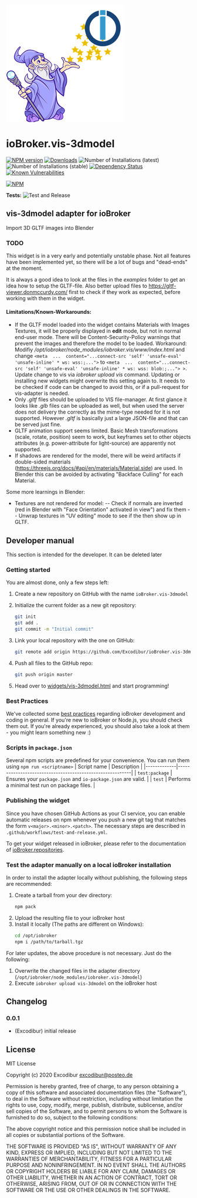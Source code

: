 ![Logo](admin/vis-3dmodel.png)
# ioBroker.vis-3dmodel

[![NPM version](http://img.shields.io/npm/v/iobroker.vis-3dmodel.svg)](https://www.npmjs.com/package/iobroker.vis-3dmodel)
[![Downloads](https://img.shields.io/npm/dm/iobroker.vis-3dmodel.svg)](https://www.npmjs.com/package/iobroker.vis-3dmodel)
![Number of Installations (latest)](http://iobroker.live/badges/vis-3dmodel-installed.svg)
![Number of Installations (stable)](http://iobroker.live/badges/vis-3dmodel-stable.svg)
[![Dependency Status](https://img.shields.io/david/Excodibur/iobroker.vis-3dmodel.svg)](https://david-dm.org/Excodibur/iobroker.vis-3dmodel)
[![Known Vulnerabilities](https://snyk.io/test/github/Excodibur/ioBroker.vis-3dmodel/badge.svg)](https://snyk.io/test/github/Excodibur/ioBroker.vis-3dmodel)

[![NPM](https://nodei.co/npm/iobroker.vis-3dmodel.png?downloads=true)](https://nodei.co/npm/iobroker.vis-3dmodel/)

**Tests:** ![Test and Release](https://github.com/Excodibur/ioBroker.vis-3dmodel/workflows/Test%20and%20Release/badge.svg)

## vis-3dmodel adapter for ioBroker

Import 3D GLTF images into Blender

### TODO
This widget is in a very early and potentially unstable phase. Not all features have been implemented yet, so there will be a lot of bugs and "dead-ends" at the moment.

It is always a good idea to look at the files in the *examples* folder to get an idea how to setup the GLTF-file. Also better upload files to https://gltf-viewer.donmccurdy.com/ first to check if they work as expected, before working with them in the widget.
  

#### Limitations/Known-Workarounds:

- If the GLTF model loaded into the widget contains Materials with Images Textures, it will be properly displayed in **edit** mode, but not in normal end-user mode. There will be Content-Security-Policy warnings that prevent the images and therefore the model to be loaded. Workaround: Modifiy */opt/iobroker/node_modules/iobroker.vis/www/index.html* and change ```<meta  ...  content="...connect-src 'self' 'unsafe-eval' 'unsafe-inline' * ws: wss:;...">```
to ```<meta  ...  content="...connect-src 'self' 'unsafe-eval' 'unsafe-inline' * ws: wss: blob:;..."> >```. Update change to vis via *iobroker upload vis* command. Updating or installing new widgets might overwrite this setting again to. It needs to be checked if code can be changed to avoid this, or if a pull-request for vis-adapter is needed.
- Only *.gltf* files should be uploaded to VIS file-manager. At first glance it looks like *.glb* files can be uploaded as well, but when used the server does not delivery the correctly as the mime-type needed for it is not supported. However *.gltf* is basically just a large JSON-file and that can be served just fine.
- GLTF animation support seems limited. Basic Mesh transformations (scale, rotate, position) seem to work, but keyframes set to other objects attributes (e.g. power-attribute for light-source) are apparently not supported.
- If shadows are rendered for the model, there will be weird artifacts if double-sided materials (https://threejs.org/docs/#api/en/materials/Material.side) are used. In Blender this can be avoided by activating "Backface Culling" for each Material.

Some more learnings in Blender:
- Textures are not rendered for model:
-- Check if normals are inverted (red in Blender with "Face Orientation" activated in view") and fix them
-- Unwrap textures in "UV editing" mode to see if the then show up in GLTF.
## Developer manual
This section is intended for the developer. It can be deleted later

### Getting started

You are almost done, only a few steps left:
1. Create a new repository on GitHub with the name `ioBroker.vis-3dmodel`
1. Initialize the current folder as a new git repository:  
    ```bash
    git init
    git add .
    git commit -m "Initial commit"
    ```
1. Link your local repository with the one on GitHub:  
    ```bash
    git remote add origin https://github.com/Excodibur/ioBroker.vis-3dmodel
    ```

1. Push all files to the GitHub repo:  
    ```bash
    git push origin master
    ```

1. Head over to [widgets/vis-3dmodel.html](widgets/vis-3dmodel.html) and start programming!

### Best Practices
We've collected some [best practices](https://github.com/ioBroker/ioBroker.repositories#development-and-coding-best-practices) regarding ioBroker development and coding in general. If you're new to ioBroker or Node.js, you should
check them out. If you're already experienced, you should also take a look at them - you might learn something new :)

### Scripts in `package.json`
Several npm scripts are predefined for your convenience. You can run them using `npm run <scriptname>`
| Script name | Description                                              |
|-------------|----------------------------------------------------------|
| `test:package`    | Ensures your `package.json` and `io-package.json` are valid. |
| `test` | Performs a minimal test run on package files. |

### Publishing the widget
Since you have chosen GitHub Actions as your CI service, you can 
enable automatic releases on npm whenever you push a new git tag that matches the form 
`v<major>.<minor>.<patch>`. The necessary steps are described in `.github/workflows/test-and-release.yml`.

To get your widget released in ioBroker, please refer to the documentation 
of [ioBroker.repositories](https://github.com/ioBroker/ioBroker.repositories#requirements-for-adapter-to-get-added-to-the-latest-repository).

### Test the adapter manually on a local ioBroker installation
In order to install the adapter locally without publishing, the following steps are recommended:
1. Create a tarball from your dev directory:  
    ```bash
    npm pack
    ```
1. Upload the resulting file to your ioBroker host
1. Install it locally (The paths are different on Windows):
    ```bash
    cd /opt/iobroker
    npm i /path/to/tarball.tgz
    ```

For later updates, the above procedure is not necessary. Just do the following:
1. Overwrite the changed files in the adapter directory (`/opt/iobroker/node_modules/iobroker.vis-3dmodel`)
1. Execute `iobroker upload vis-3dmodel` on the ioBroker host

## Changelog

### 0.0.1
* (Excodibur) initial release

## License
MIT License

Copyright (c) 2020 Excodibur <excodibur@posteo.de>

Permission is hereby granted, free of charge, to any person obtaining a copy
of this software and associated documentation files (the "Software"), to deal
in the Software without restriction, including without limitation the rights
to use, copy, modify, merge, publish, distribute, sublicense, and/or sell
copies of the Software, and to permit persons to whom the Software is
furnished to do so, subject to the following conditions:

The above copyright notice and this permission notice shall be included in all
copies or substantial portions of the Software.

THE SOFTWARE IS PROVIDED "AS IS", WITHOUT WARRANTY OF ANY KIND, EXPRESS OR
IMPLIED, INCLUDING BUT NOT LIMITED TO THE WARRANTIES OF MERCHANTABILITY,
FITNESS FOR A PARTICULAR PURPOSE AND NONINFRINGEMENT. IN NO EVENT SHALL THE
AUTHORS OR COPYRIGHT HOLDERS BE LIABLE FOR ANY CLAIM, DAMAGES OR OTHER
LIABILITY, WHETHER IN AN ACTION OF CONTRACT, TORT OR OTHERWISE, ARISING FROM,
OUT OF OR IN CONNECTION WITH THE SOFTWARE OR THE USE OR OTHER DEALINGS IN THE
SOFTWARE.